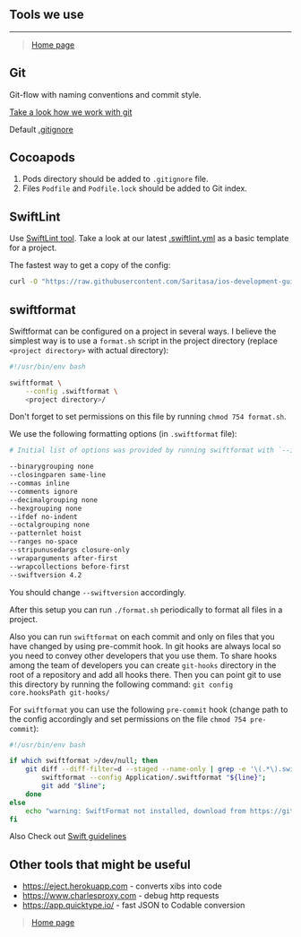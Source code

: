 ## Tools we use
---

> [Home page](/README.md)

## Git
Git-flow with naming conventions and commit style.

[Take a look how we work with git](Tools/work-with-git.md)

Default [.gitignore](../.gitignore)

## Cocoapods
1. Pods directory should be added to <code>.gitignore</code> file.
2. Files <code>Podfile</code> and <code>Podfile.lock</code> should be added to Git index.

## SwiftLint
Use [SwiftLint tool](https://github.com/realm/SwiftLint). Take a look at our latest [.swiftlint.yml](../Development/.swiftlint.yml) as a basic template for a project.

The fastest way to get a copy of the config:
```bash
curl -O "https://raw.githubusercontent.com/Saritasa/ios-development-guides/master/Development/.swiftlint.yml"
```

## swiftformat

Swiftformat can be configured on a project in several ways. I believe the simplest way is to use
a `format.sh` script in the project directory (replace `<project directory>` with actual
directory):

```bash
#!/usr/bin/env bash

swiftformat \
    --config .swiftformat \
    <project directory>/
```

Don't forget to set permissions on this file by running `chmod 754 format.sh`.

We use the following formatting options (in `.swiftformat` file):
```bash
# Initial list of options was provided by running swiftformat with `--inferoptions`

--binarygrouping none
--closingparen same-line
--commas inline
--comments ignore
--decimalgrouping none
--hexgrouping none
--ifdef no-indent
--octalgrouping none
--patternlet hoist
--ranges no-space
--stripunusedargs closure-only
--wraparguments after-first
--wrapcollections before-first
--swiftversion 4.2
```

You should change `--swiftversion` accordingly.

After this setup you can run `./format.sh` periodically to format all files in a project.

Also you can run `swiftformat` on each commit and only on files that you have changed by using
pre-commit hook. In git hooks are always local so you need to convey other developers that you use
them. To share hooks among the team of developers you can create `git-hooks` directory in the root
of a repository and add all hooks there. Then you can point git to use this directory by running the
following command: `git config core.hooksPath git-hooks/`

For `swiftformat` you can use the following `pre-commit` hook (change path to the config
accordingly and set permissions on the file `chmod 754 pre-commit`):

```sh
#!/usr/bin/env bash

if which swiftformat >/dev/null; then
    git diff --diff-filter=d --staged --name-only | grep -e '\(.*\).swift$' | while read line; do
        swiftformat --config Application/.swiftformat "${line}";
        git add "$line";
    done
else
    echo "warning: SwiftFormat not installed, download from https://github.com/nicklockwood/SwiftFormat"
fi
```

Also Check out [Swift guidelines](CodeStyle.md#swift)

## Other tools that might be useful

- https://eject.herokuapp.com - converts xibs into code
- https://www.charlesproxy.com - debug http requests
- https://app.quicktype.io/ - fast JSON to Codable conversion

> [Home page](/README.md)
